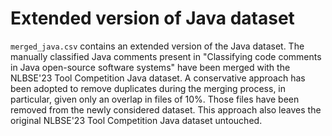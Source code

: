 # Extended version of Java dataset

`merged_java.csv` contains an extended version of the Java dataset.
The manually classified Java comments present in "Classifying code comments in Java open-source software systems" have been merged with the NLBSE'23 Tool Competition Java dataset.
A conservative approach has been adopted to remove duplicates during the merging process, in particular, given only an overlap in files of 10%. Those files have been removed from the newly considered dataset. This approach also leaves the original NLBSE'23 Tool Competition Java dataset untouched.